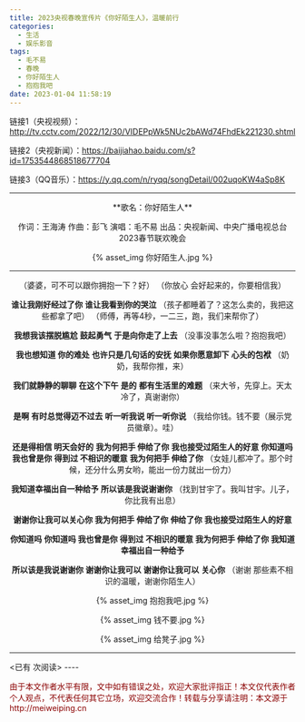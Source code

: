 ```yaml
---
title: 2023央视春晚宣传片《你好陌生人》，温暖前行
categories:
  - 生活
  - 娱乐影音
tags:
  - 毛不易
  - 春晚
  - 你好陌生人
  - 抱抱我吧
date: 2023-01-04 11:58:19
---
```


链接1（央视视频）：http://tv.cctv.com/2022/12/30/VIDEPpWk5NUc2bAWd74FhdEk221230.shtml

链接2（央视新闻）：https://baijiahao.baidu.com/s?id=1753544868518677704

链接3（QQ音乐）：https://y.qq.com/n/ryqq/songDetail/002uqoKW4aSp8K

------
<center>
**歌名：你好陌生人**

作词：王海涛
作曲：彭飞
演唱：毛不易
出品：央视新闻、中央广播电视总台2023春节联欢晚会

{% asset_img 你好陌生人.jpg %} 
</center>

------
<center>
（婆婆，可不可以跟你拥抱一下？好）
（你放心 会好起来的，你要相信我）

**谁让我刚好经过了你**
**谁让我看到你的哭泣**
（孩子都睡着了？这怎么卖的，我把这些都拿了吧）
（师傅，再等4秒，一二三，跑，我们来帮你了）

**我想我该摆脱尴尬**
**鼓起勇气**
**于是向你走了上去**
（没事没事怎么啦？抱抱我吧）

**我也想知道**
**你的难处**
**也许只是几句话的安抚**
**如果你愿意卸下**
**心头的包袱**
（奶奶，我帮你推，来）

**我们就静静的聊聊**
**在这个下午**
**是的**
**都有生活里的难题**
（来大爷，先穿上。天太冷了，真谢谢你）

**是啊**
**有时总觉得迈不过去**
**听一听我说 听一听你说**
（我给你钱。钱不要（展示党员徽章）。哇）


**还是得相信 明天会好的**
**我为何把手 伸给了你**
**我也接受过陌生人的好意**
**你知道吗 我也曾是你**
**得到过 不相识的暖意**
**我为何把手 伸给了你**
（女娃儿都冲了。那个时候，还分什么男女哟，能出一份力就出一份力）

**我知道幸福出自一种给予**
**所以该是我说谢谢你**
（找到甘宇了。我叫甘宇。儿子，你比我有出息）

**谢谢你让我可以关心你**
**我为何把手 伸给了你**
**伸给了你**
**我也接受过陌生人的好意**

**你知道吗**
**你知道吗 我也曾是你**
**得到过 不相识的暖意**
**我为何把手 伸给了你**
**我知道幸福出自一种给予**

**所以该是我说谢谢你**
**谢谢你让我可以**
**谢谢你让我可以**
**关心你**
（谢谢 那些素不相识的温暖，谢谢你陌生人）

{% asset_img 抱抱我吧.jpg %} 

{% asset_img 钱不要.jpg %} 

{% asset_img 给凳子.jpg %} 

</center>

----
<span id="busuanzi_container_page_pv">
<已有 <span id="busuanzi_value_page_pv"></span> 次阅读>
</span>
----

<p style="color:darkred"> 由于本文作者水平有限，文中如有错误之处，欢迎大家批评指正！本文仅代表作者个人观点，不代表任何其它立场，欢迎交流合作！转载与分享请注明：本文源于 http://meiweiping.cn </p>

